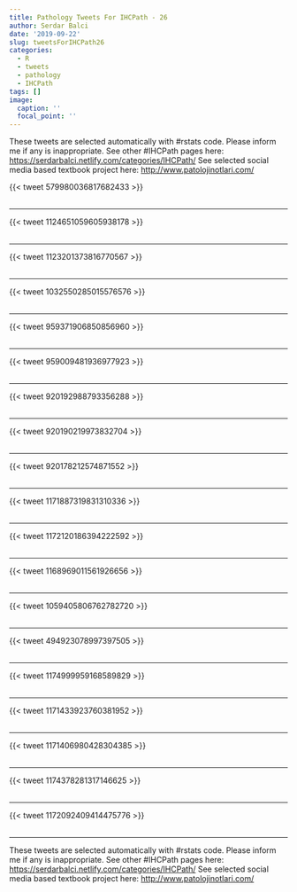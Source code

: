 ```yaml
---
title: Pathology Tweets For IHCPath - 26
author: Serdar Balci
date: '2019-09-22'
slug: tweetsForIHCPath26
categories:
  - R
  - tweets
  - pathology
  - IHCPath
tags: []
image:
  caption: ''
  focal_point: ''
---
```



These tweets are selected automatically with #rstats code. Please inform me if any is inappropriate.
See other #IHCPath pages here: https://serdarbalci.netlify.com/categories/IHCPath/ 
See selected social media based textbook project here: http://www.patolojinotlari.com/

{{< tweet 579980036817682433 >}}
<br>
<br>
<hr>
{{< tweet 1124651059605938178 >}}
<br>
<br>
<hr>
{{< tweet 1123201373816770567 >}}
<br>
<br>
<hr>
{{< tweet 1032550285015576576 >}}
<br>
<br>
<hr>
{{< tweet 959371906850856960 >}}
<br>
<br>
<hr>
{{< tweet 959009481936977923 >}}
<br>
<br>
<hr>
{{< tweet 920192988793356288 >}}
<br>
<br>
<hr>
{{< tweet 920190219973832704 >}}
<br>
<br>
<hr>
{{< tweet 920178212574871552 >}}
<br>
<br>
<hr>
{{< tweet 1171887319831310336 >}}
<br>
<br>
<hr>
{{< tweet 1172120186394222592 >}}
<br>
<br>
<hr>
{{< tweet 1168969011561926656 >}}
<br>
<br>
<hr>
{{< tweet 1059405806762782720 >}}
<br>
<br>
<hr>
{{< tweet 494923078997397505 >}}
<br>
<br>
<hr>
{{< tweet 1174999959168589829 >}}
<br>
<br>
<hr>
{{< tweet 1171433923760381952 >}}
<br>
<br>
<hr>
{{< tweet 1171406980428304385 >}}
<br>
<br>
<hr>
{{< tweet 1174378281317146625 >}}
<br>
<br>
<hr>
{{< tweet 1172092409414475776 >}}
<br>
<br>
<hr>


These tweets are selected automatically with #rstats code. Please inform me if any is inappropriate.
See other #IHCPath pages here: https://serdarbalci.netlify.com/categories/IHCPath/ 
See selected social media based textbook project here: http://www.patolojinotlari.com/
